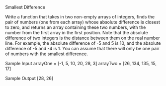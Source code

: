 Smallest Difference

Write a function that takes in two non-empty arrays of integers, finds the pair of numbers (one from each array) whose absolute difference is closest to zero, and returns an array containing these two numbers, with the number from the first array in the first position.
Note that the absolute difference of two integers is the distance between them on the real number line. For example, the absolute difference of -5 and 5 is 10, and the absolute difference of -5 and -4 is 1.
You can assume that there will only be one pair of numbers with the smallest difference.

Sample Input
arrayOne = [-1, 5, 10, 20, 28, 3]
arrayTwo = [26, 134, 135, 15, 17]

Sample Output
[28, 26]